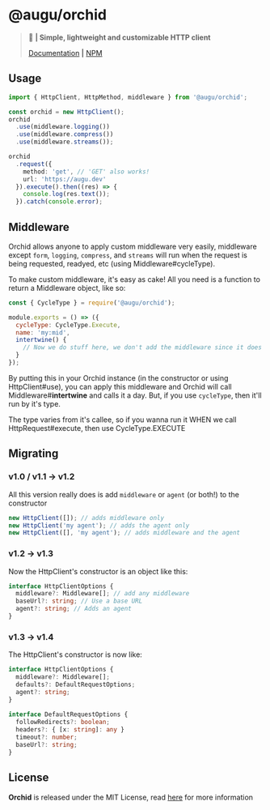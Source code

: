 # @augu/orchid
> :flight_arrival: **| Simple, lightweight and customizable HTTP client**
> 
> [Documentation](https://docs.augu.dev/orchid) **|** [NPM](https://npmjs.com/package/@augu/orchid)

## Usage
```ts
import { HttpClient, HttpMethod, middleware } from '@augu/orchid';

const orchid = new HttpClient();
orchid
  .use(middleware.logging())
  .use(middleware.compress())
  .use(middleware.streams());

orchid
  .request({
    method: 'get', // 'GET' also works!
    url: 'https://augu.dev'
  }).execute().then((res) => {
    console.log(res.text());
  }).catch(console.error);
```

## Middleware
Orchid allows anyone to apply custom middleware very easily, middleware except `form`, `logging`, `compress`, and `streams` will run when the request is being requested, readyed, etc (using Middleware#cycleType).

To make custom middleware, it's easy as cake! All you need is a function to return a Middleware object, like so:

```js
const { CycleType } = require('@augu/orchid');

module.exports = () => ({
  cycleType: CycleType.Execute,
  name: 'my:mid',
  intertwine() {
    // Now we do stuff here, we don't add the middleware since it does itself
  }
});
```

By putting this in your Orchid instance (in the constructor or using HttpClient#use), you can apply this middleware and Orchid will call Middleware#**intertwine** and calls it a day. But, if you use `cycleType`, then it'll run by it's type.

The type varies from it's callee, so if you wanna run it WHEN we call HttpRequest#execute, then use CycleType.EXECUTE

## Migrating
### v1.0 / v1.1 -> v1.2
All this version really does is add `middleware` or `agent` (or both!) to the constructor

```js
new HttpClient([]); // adds middleware only
new HttpClient('my agent'); // adds the agent only
new HttpClient([], 'my agent'); // adds middleware and the agent
```

### v1.2 -> v1.3
Now the HttpClient's constructor is an object like this:

```ts
interface HttpClientOptions {
  middleware?: Middleware[]; // add any middleware
  baseUrl?: string; // Use a base URL
  agent?: string; // Adds an agent
}
```

### v1.3 -> v1.4
The HttpClient's constructor is now like:

```ts
interface HttpClientOptions {
  middleware?: Middleware[];
  defaults?: DefaultRequestOptions;
  agent?: string;
}
    
interface DefaultRequestOptions {
  followRedirects?: boolean;
  headers?: { [x: string]: any }
  timeout?: number;
  baseUrl?: string;
}
```

## License
**Orchid** is released under the MIT License, read [here](/LICENSE) for more information